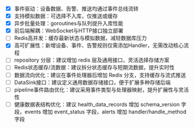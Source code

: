 - [x] 事件驱动：设备数据、告警、推送均通过事件总线流转
- [x] 支持模拟数据：可选择不入库，仅推送或缓存
- [x] 异步批量处理：goroutines与队列提升入库性能
- [x] 前后端解耦：WebSocket与HTTP接口独立部署
- [ ] Redis高并发：缓存最新状态与模拟数据，减轻数据库压力
- [x] 高可扩展性：新增设备、事件、告警规则仅需添加Handler，无需改动核心流程
- [ ] repository 分层：建议增加 redis 层及通用接口，灵活选择存储方案
- [ ] Redis状态缓存/流数据：建议拆分状态缓存与短期流数据，提升实时性
- [ ] 数据流向优化：建议在事件处理器后增加 Redis 分支，支持缓存与流式推送
- [ ] DataSink接口：建议定义通用数据存储接口，便于扩展多种存储后端
- [ ] pipeline事件路由优化：建议采用事件类型与处理器映射，提升扩展性与灵活性
- [ ] 健康数据表结构优化：建议 health_data_records 增加 schema_version 字段，events 增加 event_status 字段，alerts 增加 handler/handle_method 字段
